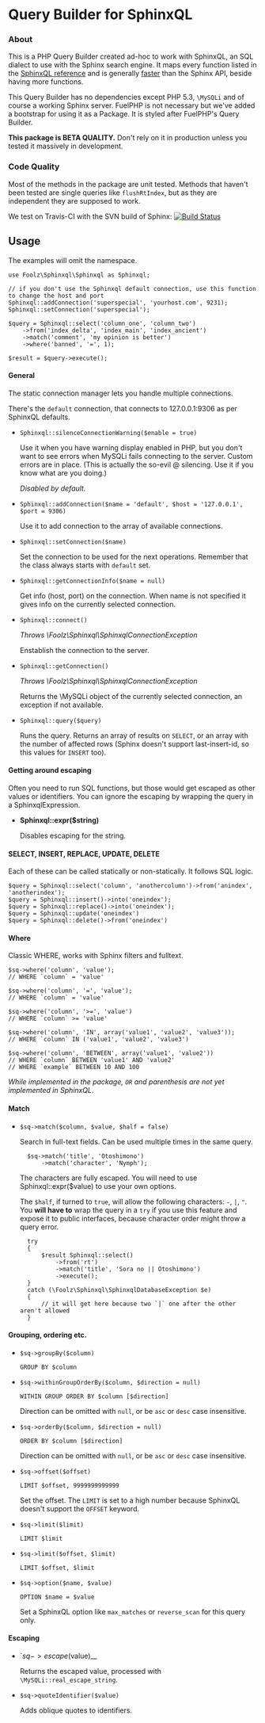 Query Builder for SphinxQL
==========================

### About

This is a PHP Query Builder created ad-hoc to work with SphinxQL, an SQL dialect to use with the Sphinx search engine. 
It maps every function listed in the [SphinxQL reference](http://sphinxsearch.com/docs/current.html#sphinxql-reference) and is generally [faster](http://sphinxsearch.com/blog/2010/04/25/sphinxapi-vs-sphinxql-benchmark/) than the Sphinx API, beside having more functions.

This Query Builder has no dependencies except PHP 5.3, `\MySQLi` and of course a working Sphinx server. FuelPHP is not necessary but we've added a bootstrap for using it as a Package. It is styled after FuelPHP's Query Builder.

__This package is BETA QUALITY.__ Don't rely on it in production unless you tested it massively in development.

### Code Quality

Most of the methods in the package are unit tested. Methods that haven't been tested are single queries like `flushRtIndex`, but as they are independent they are supposed to work.

We test on Travis-CI with the SVN build of Sphinx: [![Build Status](https://secure.travis-ci.org/FoolRulez/fuel-sphinxql.png)](http://travis-ci.org/FoolRulez/fuel-sphinxql)

## Usage

The examples will omit the namespace.

	use Foolz\Sphinxql\Sphinxql as Sphinxql;

	// if you don't use the Sphinxql default connection, use this function to change the host and port
	Sphinxql::addConnection('superspecial', 'yourhost.com', 9231);
	Sphinxql::setConnection('superspecial');
	
	$query = Sphinxql::select('column_one', 'column_two')
		->from('index_delta', 'index_main', 'index_ancient')
		->match('comment', 'my opinion is better')
		->where('banned', '=', 1);

	$result = $query->execute();


#### General

The static connection manager lets you handle multiple connections.

There's the `default` connection, that connects to 127.0.0.1:9306 as per SphinxQL defaults.

* `Sphinxql::silenceConnectionWarning($enable = true)`
	
	Use it when you have warning display enabled in PHP, but you don't want to see errors when MySQLi fails connecting to the server. Custom errors are in place. (This is actually the so-evil @ silencing. Use it if you know what are you doing.)

	_Disabled by default._

* `Sphinxql::addConnection($name = 'default', $host = '127.0.0.1', $port = 9306)`

	Use it to add connection to the array of available connections.

* `Sphinxql::setConnection($name)`

	Set the connection to be used for the next operations. Remember that the class always starts with `default` set.

* `Sphinxql::getConnectionInfo($name = null)`

	Get info (host, port) on the connection. When name is not specified it gives info on the currently selected connection.

* `Sphinxql::connect()`

	_Throws \Foolz\Sphinxql\SphinxqlConnectionException_

	Enstablish the connection to the server.

* `Sphinxql::getConnection()`

	_Throws \Foolz\Sphinxql\SphinxqlConnectionException_

	Returns the \MySQLi object of the currently selected connection, an exception if not available.

* `Sphinxql::query($query)`

	Runs the query. Returns an array of results on `SELECT`, or an array with the number of affected rows (Sphinx doesn't support last-insert-id, so this values for `INSERT` too).


#### Getting around escaping

Often you need to run SQL functions, but those would get escaped as other values or identifiers. You can ignore the escaping by wrapping the query in a SphinxqlExpression.

* __Sphinxql::expr($string)__

	Disables escaping for the string.


#### SELECT, INSERT, REPLACE, UPDATE, DELETE

Each of these can be called statically or non-statically. It follows SQL logic.

	$query = Sphinxql::select('column', 'anothercolumn')->from('anindex', 'anotherindex');
	$query = Sphinxql::insert()->into('oneindex');
	$query = Sphinxql::replace()->into('oneindex');
	$query = Sphinxql::update('oneindex')
	$query = Sphinxql::delete()->from('oneindex')


#### Where

Classic WHERE, works with Sphinx filters and fulltext. 

    $sq->where('column', 'value');
    // WHERE `column` = 'value'

    $sq->where('column', '=', 'value');
    // WHERE `column` = 'value'

    $sq->where('column', '>=', 'value')
    // WHERE `column` >= 'value'

    $sq->where('column', 'IN', array('value1', 'value2', 'value3'));
    // WHERE `column` IN ('value1', 'value2', 'value3')

    $sq->where('column', 'BETWEEN', array('value1', 'value2'))
    // WHERE `column` BETWEEN 'value1' AND 'value2'
    // WHERE `example` BETWEEN 10 AND 100

_While implemented in the package, `OR` and parenthesis are not yet implemented in SphinxQL_.


#### Match

* `$sq->match($column, $value, $half = false)`

	Search in full-text fields. Can be used multiple times in the same query.

		$sq->match('title', 'Otoshimono')
			->match('character', 'Nymph');

	The characters are fully escaped. You will need to use Sphinxql::expr($value) to use your own options. 
	
	The `$half`, if turned to `true`, will allow the following characters: `-`, `|`, `"`. You __will have to__ wrap the query in a `try` if you use this feature and expose it to public interfaces, because character order might throw a query error.

		try
		{
			$result Sphinxql::select()
				->from('rt')
				->match('title', 'Sora no || Otoshimono')
				->execute();
		}
		catch (\Foolz\Sphinxql\SphinxqlDatabaseException $e)
		{
			// it will get here because two `|` one after the other aren't allowed
		}

#### Grouping, ordering etc.
 
* `$sq->groupBy($column)`

	`GROUP BY $column`

* `$sq->withinGroupOrderBy($column, $direction = null)`

	`WITHIN GROUP ORDER BY $column [$direction]`

	Direction can be omitted with `null`, or be `asc` or `desc` case insensitive.

* `$sq->orderBy($column, $direction = null)`

	`ORDER BY $column [$direction]`

	Direction can be omitted with `null`, or be `asc` or `desc` case insensitive.

* `$sq->offset($offset)`

	`LIMIT $offset, 9999999999999`

	Set the offset. The `LIMIT` is set to a high number because SphinxQL doesn't support the `OFFSET` keyword.

* `$sq->limit($limit)`

	`LIMIT $limit`

* `$sq->limit($offset, $limit)`

	`LIMIT $offset, $limit`

* `$sq->option($name, $value)`

	`OPTION $name = $value`

	Set a SphinxQL option like `max_matches` or `reverse_scan` for this query only.

#### Escaping

* `$sq->escape($value)__

	Returns the escaped value, processed with `\MySQLi::real_escape_string`.

* `$sq->quoteIdentifier($value)`

	Adds oblique quotes to identifiers.
